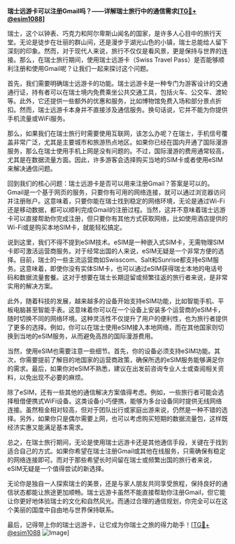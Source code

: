 **瑞士远游卡可以注册Gmail吗？——详解瑞士旅行中的通信需求[[TG💪+ @esim1088](https://t.me/s/esim1088)]**

瑞士，这个以钟表、巧克力和阿尔卑斯山闻名的国家，是许多人心目中的旅行天堂。无论是徒步在壮丽的群山间，还是漫步于湖光山色的小镇，瑞士总能给人留下深刻的印象。然而，对于现代人来说，旅行不仅仅是看风景，更是保持与世界的连接。那么，在瑞士旅行期间，使用瑞士远游卡（Swiss Travel Pass）是否能够顺利注册和使用Gmail呢？让我们一起来探讨这个问题。

首先，我们需要明确瑞士远游卡的功能。瑞士远游卡是一种专门为游客设计的交通通行证，持有者可以在瑞士境内免费乘坐公共交通工具，包括火车、公交车、渡轮等。此外，它还提供一些额外的优惠和服务，比如博物馆免费入场和部分景点折扣。然而，瑞士远游卡本身并不直接涉及通信服务。换句话说，它并不能为你提供手机流量或WiFi服务。

那么，如果我们在瑞士旅行时需要使用互联网，该怎么办呢？在瑞士，手机信号覆盖非常广泛，尤其是主要城市和旅游热点地区。如果你已经在国内开通了国际漫游服务，那么在瑞士使用手机上网是没有问题的。不过，国际漫游的费用通常较高，尤其是在数据流量方面。因此，许多游客会选择购买当地的SIM卡或者使用eSIM来解决通信问题。

回到我们的核心问题：瑞士远游卡是否可以用来注册Gmail？答案是可以的。Gmail是一个基于网页的服务，只要你有可用的网络连接，就可以通过浏览器访问并注册账户。这意味着，只要你能在瑞士找到稳定的网络环境，无论是通过Wi-Fi还是移动数据，都可以顺利完成Gmail的注册过程。当然，这并不意味着瑞士远游卡可以直接帮助你完成注册，但只要你有其他方式获取网络，比如使用酒店提供的Wi-Fi或是购买本地SIM卡，就能轻松搞定。

说到这里，我们不得不提到eSIM技术。eSIM是一种嵌入式SIM卡，无需物理SIM卡即可激活运营商服务。对于经常出国的人来说，eSIM无疑是一个非常方便的选择。目前，瑞士的一些主流运营商如Swisscom、Salt和Sunrise都支持eSIM服务。这意味着，即使你没有实体SIM卡，也可以通过eSIM获得瑞士本地的电话号码和数据流量套餐。这对于想要在瑞士长期逗留或频繁往返的旅行者来说，是非常实用的解决方案。

此外，随着科技的发展，越来越多的设备开始支持eSIM功能，比如智能手机、平板电脑甚至智能手表。这意味着你可以在一个设备上安装多个运营商的eSIM卡，随时切换不同的网络环境。这种灵活性不仅提升了用户的便利性，也为旅行者提供了更多的选择。例如，你可以在瑞士使用eSIM接入本地网络，而在其他国家则切换到当地的eSIM服务，从而避免高昂的国际漫游费用。

当然，使用eSIM也需要注意一些细节。首先，你的设备必须支持eSIM功能。其次，你需要提前了解目的地国家的运营商政策，确保所选的eSIM服务能够满足你的需求。最后，如果你对eSIM不熟悉，建议在出发前咨询专业人士或查阅相关资料，以免出现不必要的麻烦。

除了eSIM，还有一些其他的通信解决方案值得考虑。例如，一些旅行者可能会选择租借便携式WiFi设备。这类设备小巧便携，能够为多台设备同时提供无线网络连接。虽然租金相对较高，但对于团队出行或家庭出游来说，仍然是一种不错的选择。另外，如果你只是偶尔需要上网，也可以考虑购买短期的数据流量包，这样既经济实惠又能满足基本需求。

总之，在瑞士旅行期间，无论是使用瑞士远游卡还是其他通信手段，关键在于找到适合自己的方式。如果你希望在瑞士注册Gmail或其他在线服务，只需确保有稳定的网络连接即可。而对于那些希望长时间留在瑞士或频繁出国的旅行者来说，eSIM无疑是一个值得尝试的新选择。

无论你是独自一人探索瑞士的美景，还是与家人朋友共同享受旅程，保持良好的通信状态都能让旅途更加顺畅。瑞士远游卡虽然不能直接帮助你注册Gmail，但它能让你更好地体验瑞士的文化和自然风光。而通过合理的通信规划，你完全可以在这个美丽的国度中自由地与世界保持联系。

最后，记得带上你的瑞士远游卡，让它成为你瑞士之旅的得力助手！[[TG💪+ @esim1088](https://t.me/s/esim1088) ![Image](https://i.postimg.cc/4NQfJmqS/Snipaste-2025-05-13-00-14-12.png)]